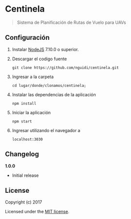 # Centinela

> Sistema de Planificación de Rutas de Vuelo para UAVs

## Configuración

1. Instalar [NodeJS](https://nodejs.org/) 7.10.0 o superior.
2. Descargar el codigo fuente

    ```
    git clone https://github.com/nguidi/centinela.git
    ```

3. Ingresar a la carpeta 

    ```
    cd lugar/donde/clonamos/centinela;
    ```

4. Instalar las dependencias de la aplicación 

    ```
    npm install
    ```

5. Iniciar la aplicación

    ```
    npm start
    ```

6. Ingresar utilizando el navegador a

    ```
    localhost:3030
    ```

## Changelog

__1.0.0__

- Initial release

## License

Copyright (c) 2017

Licensed under the [MIT license](LICENSE).
